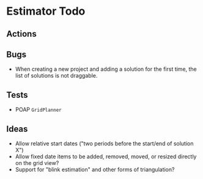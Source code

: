 # Estimator Todo

## Actions

## Bugs

- When creating a new project and adding a solution for the first time, the
  list of solutions is not draggable.

## Tests

- POAP `GridPlanner`

## Ideas

- Allow relative start dates ("two periods before the start/end of solution X")
- Allow fixed date items to be added, removed, moved, or resized directly on the grid view?
- Support for "blink estimation" and other forms of triangulation?
